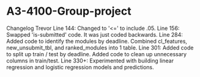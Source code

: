 # A3-4100-Group-project
Changelog
Trevor
  Line 144: Changed to '<=' to include .05.
  Line 156: Swapped 'is-submitted' code.  It was just coded backwards.
  Line 284: Added code to identify the modules by deadline.
            Combined cl_features, new_unsubmit_tbl, and ranked_modules into 1 table.
  Line 301: Added code to split up train / test by deadline.
            Added code to clean up unnecessary columns in train/test.
  Line 330+: Experimented with building linear regression and logistic regression models and predictions. 
  
